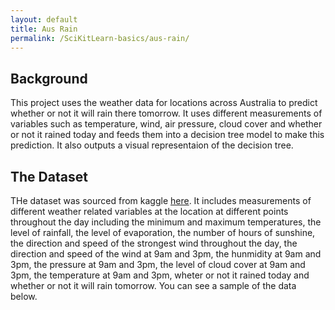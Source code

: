 ```yaml
---
layout: default
title: Aus Rain
permalink: /SciKitLearn-basics/aus-rain/
---
```

## Background
This project uses the weather data for locations across Australia to predict whether or not it will rain there tomorrow. It uses different measurements of variables such as temperature, wind, air pressure, cloud cover and whether or not it rained today and feeds them into a decision tree model to make this prediction. It also outputs a visual representaion of the decision tree.

## The Dataset
THe dataset was sourced from kaggle [here](https://www.kaggle.com/jsphyg/weather-dataset-rattle-package). It includes measurements of different weather related variables at the location at different points throughout the day including the minimum and maximum temperatures, the level of rainfall, the level of evaporation, the number of hours of sunshine, the direction and speed of the strongest wind throughout the day, the direction and speed of the wind at 9am and 3pm, the hunmidity at 9am and 3pm, the pressure at 9am and 3pm, the level of cloud cover at 9am and 3pm, the temperature at 9am and 3pm, wheter or not it rained today and whether or not it will rain tomorrow. You can see a sample of the data below.
